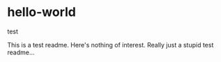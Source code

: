 # hello-world
test

This is a test readme. Here's nothing of interest. Really just a stupid test readme...
